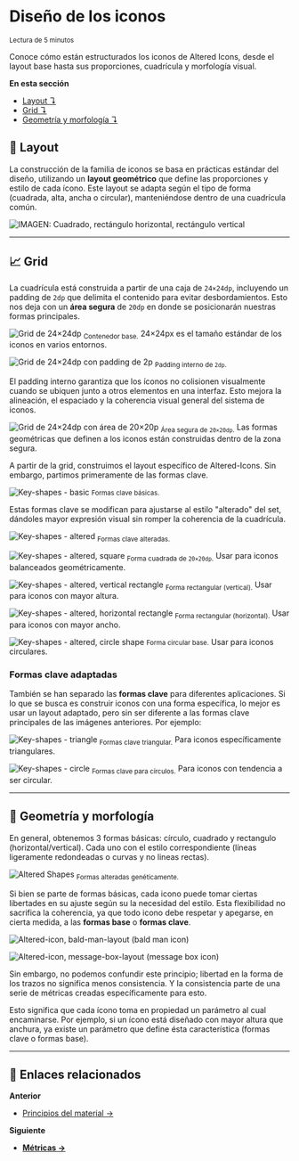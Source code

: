 # Diseño de los iconos
<sub>Lectura de 5 minutos</sub>

 Conoce cómo están estructurados los iconos de Altered Icons, desde el layout base hasta sus proporciones, cuadrícula y morfología visual.

**En esta sección**
+ [Layout ↴](#-layout)
+ [Grid ↴](#-grid)
+ [Geometría y morfología ↴](#-geometría-y-morfología)

## 🔧 Layout
La construcción de la familia de iconos se basa en prácticas estándar del diseño, utilizando un **layout geométrico** que define las proporciones y estilo de cada ícono. Este layout se adapta según el tipo de forma (cuadrada, alta, ancha o circular), manteniéndose dentro de una cuadrícula común.

![IMAGEN: Cuadrado, rectángulo horizontal, rectángulo vertical](../../.github/assets/basic-shapes.webp)


---
## 📈 Grid
La cuadrícula está construida a partir de una caja de `24×24dp`, incluyendo un padding de `2dp` que delimita el contenido para evitar desbordamientos. Esto nos deja con un **área segura** de `20dp` en donde se posicionarán nuestras formas principales.

![Grid de 24×24dp](../../.github/assets/Ai-grid-24x24.png)
<sub>Contenedor base.</sub>
24×24px es el tamaño estándar de los iconos en varios entornos.

![Grid de 24×24dp con padding de 2p](../../.github/assets/grid-2dp-padd.jpg)
<sub>Padding interno de `2dp`.</sub>

El padding interno garantiza que los íconos no colisionen visualmente cuando se ubiquen junto a otros elementos en una interfaz. Esto mejora la alineación, el espaciado y la coherencia visual general del sistema de iconos.

![Grid de 24×24dp con área de 20×20p](../../.github/assets/grid-secure-zone.jpg)
<sub>Área segura de `20×20dp`.</sub>
Las formas geométricas que definen a los iconos están construidas dentro de la zona segura.


A partir de la grid, construimos el layout específico de Altered-Icons. Sin embargo, partimos primeramente de las formas clave.

![Key-shapes - basic](../../.github/assets/key-lines-base.webp)
<small>Formas clave básicas.</small>

Estas formas clave se modifican para ajustarse al estilo "alterado" del set, dándoles mayor expresión visual sin romper la coherencia de la cuadrícula.

![Key-shapes - altered](../../.github/assets/Ai-key-shapes-base.jpg)
<sub>Formas clave alteradas.</sub>

![Key-shapes - altered, square](../../.github/assets/Ai-key-shapes-square.jpg)
<sub>Forma cuadrada de `20×20dp`.</sub>
Usar para iconos balanceados geométricamente.

![Key-shapes - altered, vertical rectangle](../../.github/assets/Ai-key-shapes-regtangle-height.jpg)
<sub>Forma rectangular (vertical).</sub>
Usar para iconos con mayor altura.

![Key-shapes - altered, horizontal rectangle](../../.github/assets/Ai-key-shapes-regtangle-stretch.jpg)
<sub>Forma rectangular (horizontal).</sub>
Usar para iconos con mayor ancho.

![Key-shapes - altered, circle shape](../../.github/assets/Ai-key-shapes-circle.jpg)
<small>Forma circular base.</small>
Usar para iconos circulares.

### Formas clave adaptadas
También se han separado las **formas clave** para diferentes aplicaciones. Si lo que se busca es construir iconos con una forma específica, lo mejor es usar un layout adaptado, pero sin ser diferente a las formas clave principales de las imágenes anteriores. Por ejemplo:

![Key-shapes - triangle](../../.github/assets/Ai-key-shapes-triangle-base.jpg)
<sub>Formas clave triangular.</sub>
Para iconos específicamente triangulares.

![Key-shapes - circle](../../.github/assets/Ai-key-shapes-circle-base.jpg)
<sub>Formas clave para círculos.</sub>
Para iconos con tendencia a ser circular.


---
## 🛑 Geometría y morfología 
En general, obtenemos 3 formas básicas: círculo, cuadrado y rectangulo (horizontal/vertical). Cada uno con el estilo correspondiente (líneas ligeramente redondeadas o curvas y no lineas rectas).

![Altered Shapes](../../.github/assets/altered-basic-shapes.webp)
<sub>Formas alteradas genéticamente.</sub>

Si bien se parte de formas básicas, cada icono puede tomar ciertas libertades en su ajuste según su la necesidad del estilo. Esta flexibilidad no sacrifica la coherencia, ya que todo icono debe respetar y apegarse, en cierta medida, a las **formas base** o **formas clave**.

![Altered-icon, bald-man-layout](../../.github/assets/Ai-key-shapes-bald-icon.jpg)
(bald man icon)

![Altered-icon, message-box-layout](../../.github/assets/Ai-key-shapes-messagebox.webp)
(message box icon)

Sin embargo, no podemos confundir este principio; libertad en la forma de los trazos no significa menos consistencia. Y la consistencia parte de una serie de métricas creadas específicamente para esto.

Esto significa que cada ícono toma en propiedad un parámetro al cual encaminarse. Por ejemplo, si un ícono está diseñado con mayor altura que anchura, ya existe un parámetro que define ésta característica (formas clave o formas base).


---

## 📍 Enlaces relacionados

**Anterior**
+ [Principios del material →](./01_principios.md)

**Siguiente**
+ **[Métricas →](./03_metricas.md)**
